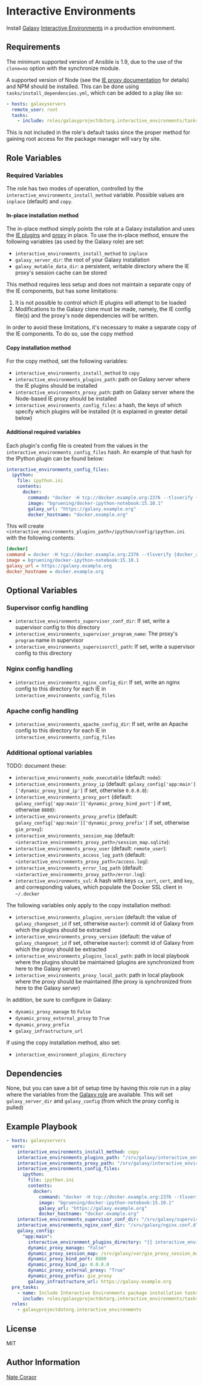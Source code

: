 Interactive Environments
========================

Install [Galaxy](http://galaxyproject.org) [Interactive Environments](http://galaxy.readthedocs.org/en/master/admin/interactive_environments.html) in a production environment.

Requirements
------------

The minimum supported version of Ansible is 1.9, due to the use of the `clone=no` option with the synchronize module.

A supported version of Node (see the [IE proxy documentation](http://galaxy.readthedocs.org/en/master/admin/interactive_environments.html#deploying-gies) for details) and NPM should be installed. This can be done using `tasks/install_dependencies.yml`, which can be added to a play like so:

```yaml
- hosts: galaxyservers
  remote_user: root
  tasks:
    - include: roles/galaxyprojectdotorg.interactive_environments/tasks/install_dependencies.yml
```

This is not included in the role's default tasks since the proper method for gaining root access for the package manager will vary by site.

Role Variables
--------------

### Required Variables

The role has two modes of operation, controlled by the `interactive_environments_install_method` variable. Possible values are `inplace` (default) and `copy`.

#### In-place installation method

The in-place method simply points the role at a Galaxy installation and uses the [IE plugins](https://github.com/galaxyproject/galaxy/tree/dev/config/plugins/interactive_environments) and [proxy](https://github.com/galaxyproject/galaxy/tree/dev/lib/galaxy/web/proxy/js) in place. To use the in-place method, ensure the following variables (as used by the Galaxy role) are set:

- `interactive_environments_install_method` to `inplace`
- `galaxy_server_dir`: the root of your Galaxy installation
- `galaxy_mutable_data_dir`: a persistent, writable directory where the IE proxy's session cache can be stored

This method requires less setup and does not maintain a separate copy of the IE components, but has some limitations:

1. It is not possible to control which IE plugins will attempt to be loaded
2. Modifications to the Galaxy clone must be made, namely, the IE config file(s) and the proxy's node dependencies will be written.

In order to avoid these limitations, it's necessary to make a separate copy of the IE components. To do so, use the copy method

#### Copy installation method

For the copy method, set the following variables:

- `interactive_environments_install_method` to `copy`
- `interactive_environments_plugins_path`: path on Galaxy server where the IE plugins should be installed
- `interactive_environments_proxy_path`: path on Galaxy server where the Node-based IE proxy should be installed
- `interactive_environments_config_files`: a hash, the keys of which specify which plugins will be installed (it is explained in greater detail below)

#### Additional required variables

Each plugin's config file is created from the values in the `interactive_environments_config_files` hash. An example of that hash for the IPython plugin can be found below:

```yaml
interactive_environments_config_files:
  ipython:
    file: ipython.ini
    contents:
      docker:
        command: "docker -H tcp://docker.example.org:2376 --tlsverify {docker_args}"
        image: "bgruening/docker-ipython-notebook:15.10.1"
        galaxy_url: "https://galaxy.example.org"
        docker_hostname: "docker.example.org"
```

This will create `<interactive_environments_plugins_path>/ipython/config/ipython.ini` with the following contents:

```ini
[docker]
command = docker -H tcp://docker.example.org:2376 --tlsverify {docker_args}
image = bgruening/docker-ipython-notebook:15.10.1
galaxy_url = https://galaxy.example.org
docker_hostname = docker.example.org
```

## Optional Variables

### Supervisor config handling

- `interactive_environments_supervisor_conf_dir`: If set, write a supervisor config to this directory
- `interactive_environments_supervisor_program_name`: The proxy's `program` name in supervisor
- `interactive_environments_supervisorctl_path`: If set, write a supervisor config to this directory

### Nginx config handling

- `interactive_environments_nginx_config_dir`: If set, write an nginx config to this directory for each IE in `interactive_environments_config_files`

### Apache config handling

- `interactive_environments_apache_config_dir`: If set, write an Apache config to this directory for each IE in `interactive_environments_config_files`

### Additional optional variables

TODO: document these:

- `interactive_environments_node_executable` (default: `node`):
- `interactive_environments_proxy_ip` (default: `galaxy_config['app:main']['dynamic_proxy_bind_ip']` if set, otherwise `0.0.0.0`):
- `interactive_environments_proxy_port` (default: `galaxy_config['app:main']['dynamic_proxy_bind_port']` if set, otherwise `8800`):
- `interactive_environments_proxy_prefix` (default: `galaxy_config['app:main']['dynamic_proxy_prefix']` if set, otherwise `gie_proxy`):
- `interactive_environments_session_map` (default: `<interactive_environments_proxy_path>/session_map.sqlite`):
- `interactive_environments_proxy_user` (default: `remote_user`):
- `interactive_environments_access_log_path` (default: `<interactive_environments_proxy_path>/access.log`):
- `interactive_environments_error_log_path` (default: `<interactive_environments_proxy_path>/error.log`):
- `interactive_environments_ssl`: A hash with keys `ca_cert`, `cert`, and `key`, and corresponding values, which populate the Docker SSL client in `~/.docker`

The following variables only apply to the copy installation method:

- `interactive_environments_plugins_version` (default: the value of `galaxy_changeset_id` if set, otherwise `master`): commit id of Galaxy from which the plugins should be extracted
- `interactive_environments_proxy_version` (default: the value of `galaxy_changeset_id` if set, otherwise `master`): commit id of Galaxy from which the proxy should be extracted
- `interactive_environments_plugins_local_path`: path in local playbook where the plugins should be maintained (plugins are synchronized from here to the Galaxy server)
- `interactive_environments_proxy_local_path`: path in local playbook where the proxy should be maintained (the proxy is synchronized from here to the Galaxy server)

In addition, be sure to configure in Galaxy:

- `dynamic_proxy_manage` to `False`
- `dynamic_proxy_external_proxy` to `True`
- `dynamic_proxy_prefix`
- `galaxy_infrastructure_url`

If using the copy installation method, also set:

- `interactive_environment_plugins_directory`

Dependencies
------------

None, but you can save a bit of setup time by having this role run in a play where the variables from the [Galaxy role](https://github.com/galaxyproject/ansible-galaxy) are available. This will set `galaxy_server_dir` and `galaxy_config` (from which the proxy config is pulled)

Example Playbook
----------------

```yaml
- hosts: galaxyservers
  vars:
    interactive_environments_install_method: copy
    interactive_environments_plugins_path: "/srv/galaxy/interactive_environments/plugins"
    interactive_environments_proxy_path: "/srv/galaxy/interactive_environments/proxy"
    interactive_environments_config_files:
      ipython:
        file: ipython.ini
        contents:
          docker:
            command: "docker -H tcp://docker.example.org:2376 --tlsverify {docker_args}"
            image: "bgruening/docker-ipython-notebook:15.10.1"
            galaxy_url: "https://galaxy.example.org"
            docker_hostname: "docker.example.org"
    interactive_environments_supervisor_conf_dir: "/srv/galaxy/supervisor/etc/supervisord.conf.d"
    interactive_environments_nginx_conf_dir: "/srv/galaxy/nginx.conf.d"
    galaxy_config:
      "app:main":
        interactive_environment_plugins_directory: "{{ interactive_environments_plugins_path }}"
        dynamic_proxy_manage: "False"
        dynamic_proxy_session_map: /srv/galaxy/var/gie_proxy_session_map.sqlite
        dynamic_proxy_bind_port: 8880
        dynamic_proxy_bind_ip: 0.0.0.0
        dynamic_proxy_external_proxy: "True"
        dynamic_proxy_prefix: gie_proxy
        galaxy_infrastructure_url: https://galaxy.example.org
  pre_tasks:
    - name: Include Interactive Environments package installation tasks
      include: roles/galaxyprojectdotorg.interactive_environments/tasks/install_dependencies.yml
  roles:
    - galaxyprojectdotorg.interactive_environments
```

License
-------

MIT

Author Information
------------------

[Nate Coraor](https://github.com/natefoo)  
